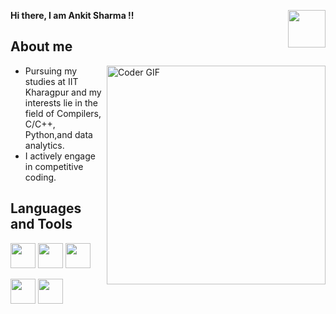 

**Hi there, I am Ankit Sharma !!**
<img align="right" height="60" src="https://camo.githubusercontent.com/34be1370f5261af51fafd47f049c91446c213f91a294b3dcc7abc5a9cca0d0f3/68747470733a2f2f75706c6f61642e77696b696d656469612e6f72672f77696b6970656469612f656e2f7468756d622f312f31632f4949545f4b68617261677075725f4c6f676f2e7376672f3132303070782d4949545f4b68617261677075725f4c6f676f2e7376672e706e67" data-canonical-src="https://upload.wikimedia.org/wikipedia/en/thumb/1/1c/IIT_Kharagpur_Logo.svg/1200px-IIT_Kharagpur_Logo.svg.png" style="max-width: 100%;">


## About me
<img align="right" src="https://tekkieuni.com/wp-content/uploads/2022/03/9.kid_is_coding_in_different_programming_languages.jpg" alt="Coder GIF" height="350" data-canonical-src="https://media.giphy.com/media/SWoSkN6DxTszqIKEqv/giphy.gif" style="max-width: 100%; display: inline-block;" data-target="animated-image.originalImage">

* Pursuing my studies at IIT Kharagpur and my interests
lie in the field of Compilers, C/C++, Python,and data analytics.
* I actively engage in competitive coding.

## Languages and Tools


<img height="40" src="https://camo.githubusercontent.com/f7f24086498ff611c5d0346259cc1cd6bbb757fdd3da2b33debc8724b8d6f558/68747470733a2f2f75706c6f61642e77696b696d656469612e6f72672f77696b6970656469612f636f6d6d6f6e732f312f31382f49534f5f432532422532425f4c6f676f2e737667" data-canonical-src="https://upload.wikimedia.org/wikipedia/commons/1/18/ISO_C%2B%2B_Logo.svg" style="max-width: 100%;">
<img height="40" src="https://repository-images.githubusercontent.com/203664833/cb492980-d0ad-11e9-8409-24df853c7078" data-canonical-src="https://upload.wikimedia.org/wikipedia/commons/archive/3/35/20190417225046%21The_C_Programming_Language_logo.svg" style="max-width: 100%;">
<img height="40" src="https://camo.githubusercontent.com/11c82fa93f93b15fa60dbacace9c74a80043833a2a0579f7055fcf6cd60d3f44/68747470733a2f2f75706c6f61642e77696b696d656469612e6f72672f77696b6970656469612f636f6d6d6f6e732f617263686976652f332f33352f32303139303431373232353034362532315468655f435f50726f6772616d6d696e675f4c616e67756167655f6c6f676f2e737667" data-canonical-src="https://upload.wikimedia.org/wikipedia/commons/archive/3/35/20190417225046%21The_C_Programming_Language_logo.svg" style="max-width: 100%;">

<a target="_blank" rel="noopener noreferrer nofollow" href="https://camo.githubusercontent.com/0a719c24a5eb8062d68bdabbd7306a0dcab0b0ce7093a8550870497456863ec9/68747470733a2f2f7777772e766563746f726c6f676f2e7a6f6e652f6c6f676f732f707974686f6e2f707974686f6e2d617232312e737667"><img height="40" src="https://camo.githubusercontent.com/0a719c24a5eb8062d68bdabbd7306a0dcab0b0ce7093a8550870497456863ec9/68747470733a2f2f7777772e766563746f726c6f676f2e7a6f6e652f6c6f676f732f707974686f6e2f707974686f6e2d617232312e737667" data-canonical-src="https://www.vectorlogo.zone/logos/python/python-ar21.svg" style="max-width: 100%;"></a>
<a target="_blank" rel="noopener noreferrer nofollow" href="https://camo.githubusercontent.com/357f19138a1a4569442d4f95103b5abf8902eae05651a3e39aa7168278e9ca1b/68747470733a2f2f7777772e766563746f726c6f676f2e7a6f6e652f6c6f676f732f6769746875622f6769746875622d617232312e737667"><img height="40" src="https://camo.githubusercontent.com/357f19138a1a4569442d4f95103b5abf8902eae05651a3e39aa7168278e9ca1b/68747470733a2f2f7777772e766563746f726c6f676f2e7a6f6e652f6c6f676f732f6769746875622f6769746875622d617232312e737667" data-canonical-src="https://www.vectorlogo.zone/logos/github/github-ar21.svg" style="max-width: 100%;"></a>

<!---
ankit3255/ankit3255 is a ✨ special ✨ repository because its `README.md` (this file) appears on your GitHub profile.
You can click the Preview link to take a look at your changes.
--->
